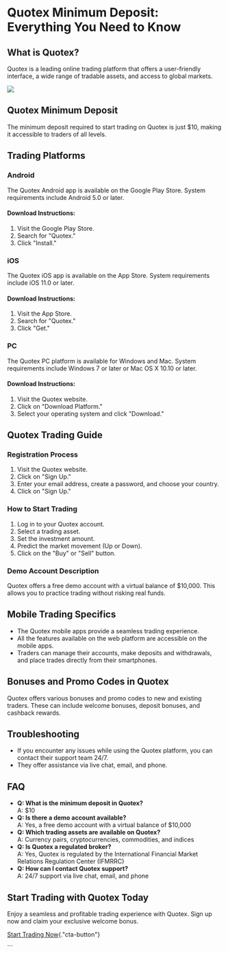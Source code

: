 # Quotex Minimum Deposit: Everything You Need to Know

## What is Quotex?

Quotex is a leading online trading platform that offers a user-friendly
interface, a wide range of tradable assets, and access to global
markets.

[![](https://static.quotex.io/files/4_en/300_250.jpg)](https://traff.sbs/brokerqxlid)

## Quotex Minimum Deposit

The minimum deposit required to start trading on Quotex is just \$10,
making it accessible to traders of all levels.

## Trading Platforms

### Android

The Quotex Android app is available on the Google Play Store. System
requirements include Android 5.0 or later.

#### Download Instructions:

1.  Visit the Google Play Store.
2.  Search for "Quotex."
3.  Click "Install."

### iOS

The Quotex iOS app is available on the App Store. System requirements
include iOS 11.0 or later.

#### Download Instructions:

1.  Visit the App Store.
2.  Search for "Quotex."
3.  Click "Get."

### PC

The Quotex PC platform is available for Windows and Mac. System
requirements include Windows 7 or later or Mac OS X 10.10 or later.

#### Download Instructions:

1.  Visit the Quotex website.
2.  Click on "Download Platform."
3.  Select your operating system and click "Download."

## Quotex Trading Guide

### Registration Process

1.  Visit the Quotex website.
2.  Click on "Sign Up."
3.  Enter your email address, create a password, and choose your
    country.
4.  Click on "Sign Up."

### How to Start Trading

1.  Log in to your Quotex account.
2.  Select a trading asset.
3.  Set the investment amount.
4.  Predict the market movement (Up or Down).
5.  Click on the "Buy" or "Sell" button.

### Demo Account Description

Quotex offers a free demo account with a virtual balance of \$10,000.
This allows you to practice trading without risking real funds.

## Mobile Trading Specifics

-   The Quotex mobile apps provide a seamless trading experience.
-   All the features available on the web platform are accessible on the
    mobile apps.
-   Traders can manage their accounts, make deposits and withdrawals,
    and place trades directly from their smartphones.

## Bonuses and Promo Codes in Quotex

Quotex offers various bonuses and promo codes to new and existing
traders. These can include welcome bonuses, deposit bonuses, and
cashback rewards.

## Troubleshooting

-   If you encounter any issues while using the Quotex platform, you can
    contact their support team 24/7.
-   They offer assistance via live chat, email, and phone.

## FAQ

-   **Q: What is the minimum deposit in Quotex?**\
    A: \$10
-   **Q: Is there a demo account available?**\
    A: Yes, a free demo account with a virtual balance of \$10,000
-   **Q: Which trading assets are available on Quotex?**\
    A: Currency pairs, cryptocurrencies, commodities, and indices
-   **Q: Is Quotex a regulated broker?**\
    A: Yes, Quotex is regulated by the International Financial Market
    Relations Regulation Center (IFMRRC)
-   **Q: How can I contact Quotex support?**\
    A: 24/7 support via live chat, email, and phone

## Start Trading with Quotex Today

Enjoy a seamless and profitable trading experience with Quotex. Sign up
now and claim your exclusive welcome bonus.

[Start Trading
Now](\%22https://traff.sbs/brokerqxlid\%22){."cta-button"}

\`\`\`

